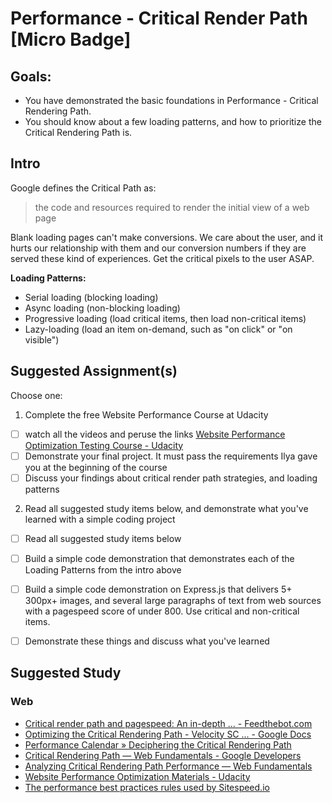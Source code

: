 Performance - Critical Render Path [Micro Badge]
================================================


Goals:
------

- You have demonstrated the basic foundations in Performance - Critical Rendering Path.
- You should know about a few loading patterns, and how to prioritize the Critical Rendering Path is.


Intro
-----

Google defines the Critical Path as:  
> the code and resources required to render the initial view of a web page

Blank loading pages can't make conversions. We care about the user, and it hurts our relationship with them and our conversion numbers if they are served these kind of experiences. Get the critical pixels to the user ASAP.

**Loading Patterns:**  
  - Serial loading (blocking loading)
  - Async loading (non-blocking loading)
  - Progressive loading (load critical items, then load non-critical items)
  - Lazy-loading (load an item on-demand, such as "on click" or "on visible")


Suggested Assignment(s)
---------------------

Choose one:

1) Complete the free Website Performance Course at Udacity
  - [ ] watch all the videos and peruse the links [Website Performance Optimization Testing Course - Udacity](https://www.udacity.com/course/ud884)
  - [ ] Demonstrate your final project. It must pass the requirements Ilya gave you at the beginning of the course
  - [ ] Discuss your findings about critical render path strategies, and loading patterns

2) Read all suggested study items below, and demonstrate what you've learned with a simple coding project
  - [ ] Read all suggested study items below
  - [ ] Build a simple code demonstration that demonstrates each of the Loading Patterns from the intro above
  - [ ] Build a simple code demonstration on Express.js that delivers 5+ 300px+ images, and several large paragraphs of text from web sources with a pagespeed score of under 800. Use critical and non-critical items.
  - [ ] Demonstrate these things and discuss what you've learned


Suggested Study
---------------

### Web
- [Critical render path and pagespeed: An in-depth ... - Feedthebot.com](http://www.feedthebot.com/pagespeed/critical-render-path.html)
- [Optimizing the Critical Rendering Path - Velocity SC ... - Google Docs](https://docs.google.com/presentation/d/1IRHyU7_crIiCjl0Gvue0WY3eY_eYvFQvSfwQouW9368/present)
- [Performance Calendar » Deciphering the Critical Rendering Path](http://calendar.perfplanet.com/2012/deciphering-the-critical-rendering-path/)
- [Critical Rendering Path — Web Fundamentals - Google Developers](https://developers.google.com/web/fundamentals/performance/critical-rendering-path/)
- [Analyzing Critical Rendering Path Performance — Web Fundamentals](https://developers.google.com/web/fundamentals/performance/critical-rendering-path/analyzing-crp)
- [Website Performance Optimization Materials - Udacity](https://www.udacity.com/wiki/ud884)
- [The performance best practices rules used by Sitespeed.io](http://www.sitespeed.io/rules/)
